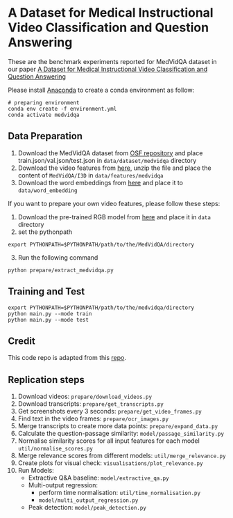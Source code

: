 # A Dataset for Medical Instructional Video Classification and Question Answering

These are the benchmark experiments reported for MedVidQA dataset in our paper [A Dataset for Medical Instructional Video Classification and Question Answering](https://arxiv.org/pdf/2201.12888.pdf)


Please install [Anaconda](https://www.anaconda.com/distribution/) to create a conda environment as follow:
```shell script
# preparing environment
conda env create -f environment.yml
conda activate medvidqa
```

## Data Preparation
1) Download the MedVidQA dataset from [OSF repository](https://doi.org/10.17605/OSF.IO/PC594) and place train.json/val.json/test.json in `data/dataset/medvidqa` directory
2) Download the video features from [here](https://bionlp.nlm.nih.gov/VideoFeatures.zip), unzip the file and place the content of `MedVidQA/I3D` in `data/features/medvidqa`
3) Download the word embeddings from [here](http://nlp.stanford.edu/data/glove.840B.300d.zip) and place it to `data/word_embedding`

If you want to prepare your own video features, please follow these steps:
1) Download the pre-trained RGB model from [here](https://github.com/piergiaj/pytorch-i3d/blob/master/models/rgb_imagenet.pt) and place it in `data` directory
2) set the pythonpath
```shell script
export PYTHONPATH=$PYTHONPATH/path/to/the/MedVidQA/directory
```
3) Run the following command

``python prepare/extract_medvidqa.py
``


## Training and Test

```shell script
export PYTHONPATH=$PYTHONPATH/path/to/the/medvidqa/directory
python main.py --mode train
python main.py --mode test
```

## Credit
This code repo is adapted from this [repo](https://github.com/IsaacChanghau/VSLNet).


## Replication steps


1. Download videos: `prepare/download_videos.py` 
2. Download transcripts: `prepare/get_transcripts.py`
3. Get screenshots every 3 seconds: `prepare/get_video_frames.py` 
4. Find text in the video frames: `prepare/ocr_images.py`
5. Merge transcripts to create more data points: `prepare/expand_data.py`
6. Calculate the question-passage similarity: `model/passage_similarity.py`  
7. Normalise similarity scores for all input features for each model `util/normalise_scores.py`
8. Merge relevance scores from different models: `util/merge_relevance.py`
9. Create plots for visual check: `visualisations/plot_relevance.py`  
10. Run Models:
    - Extractive Q&A baseline: `model/extractive_qa.py`
    - Multi-output regression:
      - perform time normalisation: `util/time_normalisation.py` 
      - `model/multi_output_regression.py`
    - Peak detection: `model/peak_detection.py`
